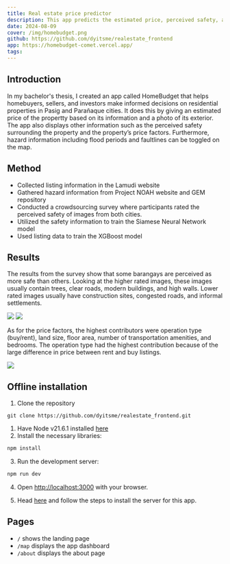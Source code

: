 ```yaml
---
title: Real estate price predictor
description: This app predicts the estimated price, perceived safety, and price factors of a property within Pasig and Parañaque cities.
date: 2024-08-09
cover: /img/homebudget.png
github: https://github.com/dyitsme/realestate_frontend
app: https://homebudget-comet.vercel.app/
tags:
---
```


## Introduction 
In my bachelor's thesis, I created an app called HomeBudget that helps homebuyers, sellers, and investors make informed decisions on residential properties in Pasig and Parañaque cities. It does this by giving an estimated price of the propertty based on its information and a photo of its exterior. The app also displays other information such as the perceived safety surrounding the property and the property’s price factors. Furthermore, hazard information including flood periods and faultlines can be toggled on the map.


## Method
- Collected listing information in the Lamudi website
- Gathered hazard information from Project NOAH website and GEM repository
- Conducted a crowdsourcing survey where participants rated the perceived safety of images from both cities.
- Utilized the safety information to train the Siamese Neural Network model
- Used listing data to train the XGBoost model


## Results

The results from the survey show that some barangays are perceived as more safe than others. Looking at the higher rated images, these images usually contain trees, clear roads, modern buildings, and high walls. Lower rated images usually have construction sites, congested roads, and informal settlements.

<img src="/img/safety_scores.png"/>

<img src="/img/high_low_rated.png"/>

As for the price factors, the highest contributors were operation type (buy/rent), land size, floor area, number of transportation amenities, and bedrooms. The operation type had the highest contribution because of the large difference in price between rent and buy listings.

<img src="/img/price_factors.png" class=""/>


## Offline installation
1. Clone the repository
```
git clone https://github.com/dyitsme/realestate_frontend.git
```
1. Have Node v21.6.1 installed [here](https://nodejs.org/en) 
2. Install the necessary libraries:

```bash
npm install
```
3. Run the development server:

```bash
npm run dev
```

4. Open [http://localhost:3000](http://localhost:3000) with your browser.

5. Head [here](https://github.com/dyitsme/realestate_backend) and follow the steps to install the server for this app.

## Pages
- `/` shows the landing page
- `/map` displays the app dashboard
- `/about` displays the about page